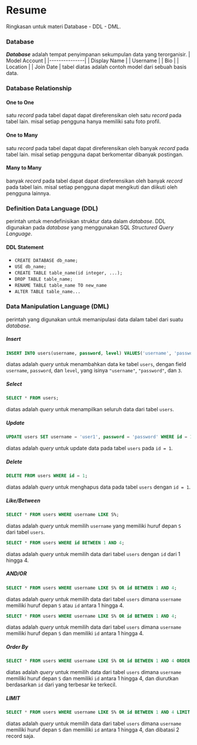 # Resume
Ringkasan untuk materi Database - DDL - DML.

### Database
***Database*** adalah tempat penyimpanan sekumpulan data yang terorganisir.
| Model Account |
|---------------|
| Display Name	|
|	Username			|
|	Bio						|
| Location			|
| Join Date			|
tabel diatas adalah contoh model dari sebuah basis data.

### Database Relationship
#### One to One
satu *record* pada tabel dapat dapat direferensikan oleh satu *record* pada tabel lain. misal setiap pengguna hanya memiliki satu foto profil.

#### One to Many
satu *record* pada tabel dapat dapat direferensikan oleh banyak *record* pada tabel lain. misal setiap pengguna dapat berkomentar dibanyak postingan.

#### Many to Many
banyak *record* pada tabel dapat dapat direferensikan oleh banyak *record* pada tabel lain. misal setiap pengguna dapat mengikuti dan diikuti oleh pengguna lainnya.

### Definition Data Language (DDL)
perintah untuk mendefinisikan struktur data dalam *database*. DDL digunakan pada *database* yang menggunakan SQL *Structured Query Language*.

#### DDL Statement
- `CREATE DATABASE db_name;`
- `USE db_name;`
- `CREATE TABLE table_name(id integer, ...);`
- `DROP TABLE table_name;`
- `RENAME TABLE table_name TO new_name`
- `ALTER TABLE table_name...`

### Data Manipulation Language (DML)
perintah yang digunakan untuk memanipulasi data dalam tabel dari suatu *database*.

##### Insert
```sql
INSERT INTO users(username, password, level) VALUES('username', 'password', 3);
```
diatas adalah *query* untuk menambahkan data ke tabel `users`, dengan field `username`, `password`, dan `level`, yang isinya `"username"`, `"password"`, dan `3`.

##### Select
```sql
SELECT * FROM users;
```
diatas adalah *query* untuk menampilkan seluruh data dari tabel `users`.

##### Update
```sql
UPDATE users SET username = 'user1', password = 'password' WHERE id = 1;
```
diatas adalah *query* untuk update data pada tabel `users` pada `id = 1`.

##### Delete
```sql
DELETE FROM users WHERE id = 1;
```
diatas adalah *query* untuk menghapus data pada tabel `users` dengan `id = 1`.

##### Like/Between
```sql
SELECT * FROM users WHERE username LIKE S%;
```
diatas adalah *query* untuk memilih `username` yang memiliki huruf depan `S` dari tabel `users`.

```sql
SELECT * FROM users WHERE id BETWEEN 1 AND 4;
```
diatas adalah *query* untuk memilih data dari tabel `users` dengan `id` dari 1 hingga 4.

##### AND/OR
```sql
SELECT * FROM users WHERE username LIKE S% OR id BETWEEN 1 AND 4;
```
diatas adalah *query* untuk memilih data dari tabel `users` dimana `username` memiliki huruf depan `S` atau `id` antara 1 hingga 4.

```sql
SELECT * FROM users WHERE username LIKE S% OR id BETWEEN 1 AND 4;
```
diatas adalah *query* untuk memilih data dari tabel `users` dimana `username` memiliki huruf depan `S` dan memiliki `id` antara 1 hingga 4.

##### Order By
```sql
SELECT * FROM users WHERE username LIKE S% OR id BETWEEN 1 AND 4 ORDER BY id DESC;
```
diatas adalah *query* untuk memilih data dari tabel `users` dimana `username` memiliki huruf depan `S` dan memiliki `id` antara 1 hingga 4, dan diurutkan berdasarkan `id` dari yang terbesar ke terkecil.

##### LIMIT
```sql
SELECT * FROM users WHERE username LIKE S% OR id BETWEEN 1 AND 4 LIMIT 2;
```
diatas adalah *query* untuk memilih data dari tabel `users` dimana `username` memiliki huruf depan `S` dan memiliki `id` antara 1 hingga 4, dan dibatasi 2 record saja.
